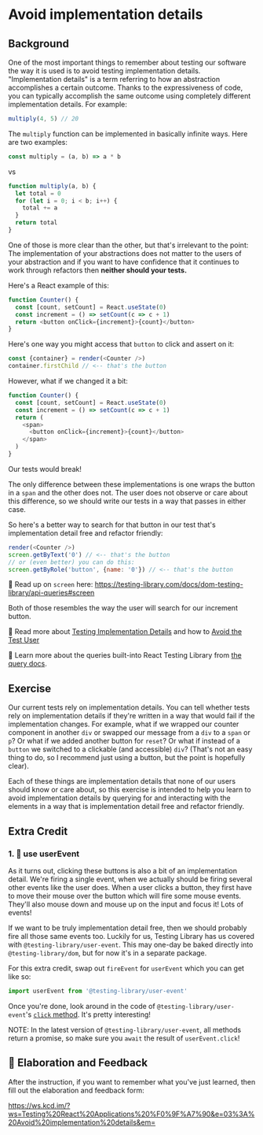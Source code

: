 # Avoid implementation details

## Background

One of the most important things to remember about testing our software the way it is used is to avoid testing implementation details. "Implementation details" is a term referring to how an abstraction accomplishes a certain outcome. Thanks
to the expressiveness of code, you can typically accomplish the same outcome
using completely different implementation details. For example:

```javascript
multiply(4, 5) // 20
```

The `multiply` function can be implemented in basically infinite ways. Here are
two examples:

```javascript
const multiply = (a, b) => a * b
```

vs

```javascript
function multiply(a, b) {
  let total = 0
  for (let i = 0; i < b; i++) {
    total += a
  }
  return total
}
```

One of those is more clear than the other, but that's irrelevant to the point:
The implementation of your abstractions does not matter to the users of your
abstraction and if you want to have confidence that it continues to work through
refactors then **neither should your tests.**

Here's a React example of this:

```javascript
function Counter() {
  const [count, setCount] = React.useState(0)
  const increment = () => setCount(c => c + 1)
  return <button onClick={increment}>{count}</button>
}
```

Here's one way you might access that `button` to click and assert on it:

```javascript
const {container} = render(<Counter />)
container.firstChild // <-- that's the button
```

However, what if we changed it a bit:

```javascript
function Counter() {
  const [count, setCount] = React.useState(0)
  const increment = () => setCount(c => c + 1)
  return (
    <span>
      <button onClick={increment}>{count}</button>
    </span>
  )
}
```

Our tests would break!

The only difference between these implementations is one wraps the button in a
`span` and the other does not. The user does not observe or care about this
difference, so we should write our tests in a way that passes in either case.

So here's a better way to search for that button in our test that's
implementation detail free and refactor friendly:

```javascript
render(<Counter />)
screen.getByText('0') // <-- that's the button
// or (even better) you can do this:
screen.getByRole('button', {name: '0'}) // <-- that's the button
```

📜 Read up on `screen` here:
https://testing-library.com/docs/dom-testing-library/api-queries#screen

Both of those resembles the way the user will search for our increment button.

📜 Read more about
[Testing Implementation Details](https://kentcdodds.com/blog/testing-implementation-details)
and how to
[Avoid the Test User](https://kentcdodds.com/blog/avoid-the-test-user)

📜 Learn more about the queries built-into React Testing Library from
[the query docs](https://testing-library.com/docs/dom-testing-library/api-queries).

## Exercise

Our current tests rely on implementation details. You can tell whether tests
rely on implementation details if they're written in a way that would fail if
the implementation changes. For example, what if we wrapped our counter
component in another `div` or swapped our message from a `div` to a `span` or
`p`? Or what if we added another button for `reset`? Or what if instead of a
`button` we switched to a clickable (and accessible) `div`? (That's not an easy
thing to do, so I recommend just using a button, but the point is hopefully
clear).

Each of these things are implementation details that none of our users should
know or care about, so this exercise is intended to help you learn to avoid
implementation details by querying for and interacting with the elements in a
way that is implementation detail free and refactor friendly.

## Extra Credit

### 1. 💯 use userEvent

As it turns out, clicking these buttons is also a bit of an implementation
detail. We're firing a single event, when we actually should be firing several
other events like the user does. When a user clicks a button, they first have to
move their mouse over the button which will fire some mouse events. They'll also
mouse down and mouse up on the input and focus it! Lots of events!

If we want to be truly implementation detail free, then we should probably fire
all those same events too. Luckily for us, Testing Library has us covered with
`@testing-library/user-event`. This may one-day be baked directly into
`@testing-library/dom`, but for now it's in a separate package.

For this extra credit, swap out `fireEvent` for `userEvent` which you can get
like so:

```javascript
import userEvent from '@testing-library/user-event'
```

Once you're done, look around in the code of `@testing-library/user-event`'s
[`click` method](https://github.com/testing-library/user-event/blob/1af67066f57377c5ab758a1215711dddabad2d83/src/index.js#L109-L131).
It's pretty interesting!

NOTE: In the latest version of `@testing-library/user-event`, all methods return
a promise, so make sure you `await` the result of `userEvent.click`!

## 🦉 Elaboration and Feedback

After the instruction, if you want to remember what you've just learned, then
fill out the elaboration and feedback form:

https://ws.kcd.im/?ws=Testing%20React%20Applications%20%F0%9F%A7%90&e=03%3A%20Avoid%20implementation%20details&em=

